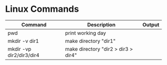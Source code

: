 # Linux Commands

| Command                  | Description                         | Output |
| ------------------------ | ----------------------------------- | ------ |
| pwd                      | print working day                   |        |
| mkdir -v dir1            | make directory "dir1"               |        |
| mkdir -vp dir2/dir3/dir4 | make directory "dir2 > dir3 > dir4" |        |
